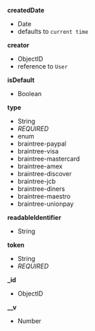 **createdDate**  
-  Date  
-  defaults to `current time`  
  
**creator**  
-  ObjectID  
-  reference to `User`  
  
**isDefault**  
-  Boolean  
  
**type**  
-  String  
- *REQUIRED*  
-  enum  
  - braintree-paypal  
  - braintree-visa  
  - braintree-mastercard  
  - braintree-amex  
  - braintree-discover  
  - braintree-jcb  
  - braintree-diners  
  - braintree-maestro  
  - braintree-unionpay  
  
**readableIdentifier**  
-  String  
  
**token**  
-  String  
- *REQUIRED*  
  
**_id**  
-  ObjectID  
  
**__v**  
-  Number  
  
